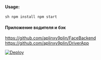 <h4>Usage:</h4>

``sh
  npm install
  npm start
``

<h4>Приложение водителя и бэк</h4>

https://github.com/aplinxy9plin/FaceBackend <br />
https://github.com/aplinxy9plin/DriverApp

[![Deploy](https://www.herokucdn.com/deploy/button.svg)](https://heroku.com/deploy?template=https://github.com/aplinxy9plin/DriverApp)
